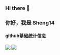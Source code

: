 ### Hi there 👋
### 你好，我是 Sheng14

#### github基础统计信息
<a href="https://github.com/Sheng14">
  <img align="left" src="https://github-readme-stats.vercel.app/api?username=Sheng14&count_private=true&show_icons=true&theme=radical" />
</a>

<a href="https://github.com/Sheng14">
  <img align="center" src="https://github-readme-stats.vercel.app/api/top-langs/?username=Sheng14&layout=compact" />
</a>

<!--
**Sheng14/Sheng14** is a ✨ _special_ ✨ repository because its `README.md` (this file) appears on your GitHub profile.

Here are some ideas to get you started:

- 🔭 I’m currently working on ...
- 🌱 I’m currently learning ...
- 👯 I’m looking to collaborate on ...
- 🤔 I’m looking for help with ...
- 💬 Ask me about ...
- 📫 How to reach me: ...
- 😄 Pronouns: ...
- ⚡ Fun fact: ...
-->
